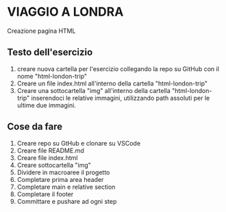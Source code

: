 VIAGGIO A LONDRA
===
Creazione pagina HTML 
## Testo dell'esercizio
1. creare nuova cartella per l'esercizio collegando la repo su GitHub con il nome "html-london-trip"
2. Creare un file index.html all'interno della cartella "html-london-trip"
3. Creare una sottocartella "img" all'interno della cartella "html-london-trip" inserendoci le relative immagini, utilizzando path assoluti per le ultime due immagini.
## Cose da fare
1. Creare repo su GtHub e clonare su VSCode
2. Creare file README.md
3. Creare file index.html
4. Creare sottocartella "img"
5. Dividere in macroaree il progetto
6. Completare prima area header
7. Completare main e relative section
8. Completare il footer
9. Committare e pushare ad ogni step